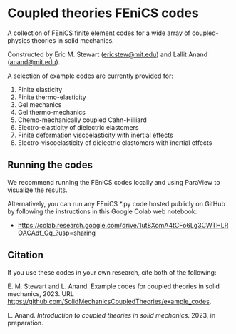 # Coupled theories FEniCS codes
A collection of FEniCS finite element codes for a wide array of coupled-physics theories in solid mechanics.

Constructed by Eric M. Stewart (ericstew@mit.edu) and  Lallit Anand (anand@mit.edu).

A selection of example codes are currently provided for: 
1. Finite elasticity
2. Finite thermo-elasticity
3. Gel mechanics
4. Gel thermo-mechanics
5. Chemo-mechanically coupled Cahn-Hilliard
6. Electro-elasticity of dielectric elastomers
7. Finite deformation viscoelasticity with inertial effects
8. Electro-viscoelasticity of dielectric elastomers with inertial effects

## Running the codes

We recommend running the FEniCS codes locally and using ParaView to visualize the results. 

Alternatively, you can run any FEniCS *.py code hosted publicly on GitHub by following the instructions in this Google Colab web notebook:
 - https://colab.research.google.com/drive/1ut8XomA4tCFo6Lg3CWTHLROACAdf_Gq_?usp=sharing

## Citation

If you use these codes in your own research, cite both of the following:

E. M. Stewart and L. Anand. Example codes for coupled theories in solid mechanics, 2023. URL https://github.com/SolidMechanicsCoupledTheories/example_codes.

L. Anand. _Introduction to coupled theories in solid mechanics_. 2023, in preparation.

